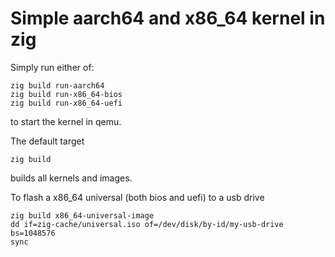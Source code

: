 # Simple aarch64 and x86_64 kernel in zig

Simply run either of:
```
zig build run-aarch64
zig build run-x86_64-bios
zig build run-x86_64-uefi
```
to start the kernel in qemu.

The default target
```
zig build
```
builds all kernels and images.

To flash a x86_64 universal (both bios and uefi) to a usb drive
```
zig build x86_64-universal-image
dd if=zig-cache/universal.iso of=/dev/disk/by-id/my-usb-drive bs=1048576
sync
```
